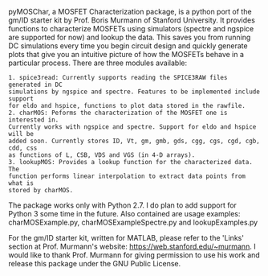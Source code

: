 pyMOSChar, a MOSFET Characterization package, is a python port of the gm/ID
starter kit by Prof. Boris Murmann of Stanford University. It provides
functions to characterize MOSFETs using simulators (spectre and ngspice are
supported for now) and lookup the data.  This saves you from running DC
simulations every time you begin circuit design and quickly generate plots that
give you an intuitive picture of how the MOSFETs behave in a particular
process. There are three modules available:

    1. spice3read: Currently supports reading the SPICE3RAW files generated in DC
    simulations by ngspice and spectre. Features to be implemented include support
    for eldo and hspice, functions to plot data stored in the rawfile.
    2. charMOS: Peforms the characterization of the MOSFET one is interested in. 
    Currently works with ngspice and spectre. Support for eldo and hspice will be 
    added soon. Currently stores ID, Vt, gm, gmb, gds, cgg, cgs, cgd, cgb, cdd, css
    as functions of L, CSB, VDS and VGS (in 4-D arrays).
    3. lookupMOS: Provides a lookup function for the characterized data. The 
    function performs linear interpolation to extract data points from what is 
    stored by charMOS.

The package works only with Python 2.7. I do plan to add support for Python 3
some time in the future. Also contained are usage examples: charMOSExample.py,
charMOSExampleSpectre.py and lookupExamples.py

For the gm/ID starter kit, written for MATLAB, please refer to the 'Links'
section at Prof. Murmann's website: https://web.stanford.edu/~murmann. I would
like to thank Prof. Murmann for giving permission to use his work and release
this package under the GNU Public License.
